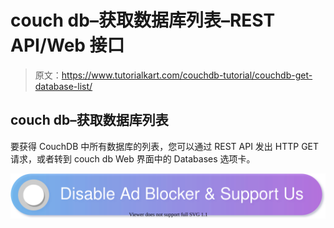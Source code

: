 # couch db–获取数据库列表–REST API/Web 接口

> 原文：<https://www.tutorialkart.com/couchdb-tutorial/couchdb-get-database-list/>

## couch db–获取数据库列表

要获得 CouchDB 中所有数据库的列表，您可以通过 REST API 发出 HTTP GET 请求，或者转到 couch db Web 界面中的 Databases 选项卡。

[![](img/925da31b32d6bc3827932f6c8afb11bb.png)](https://www.tutorialkart.com/)